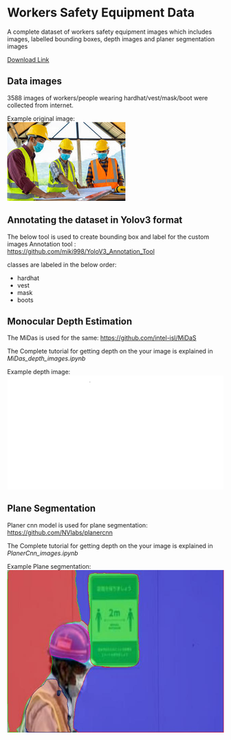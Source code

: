 # Workers Safety Equipment Data

A complete dataset of workers safety equipment images which includes images, labelled bounding boxes, depth images and planer segmentation images

[Download Link](https://drive.google.com/file/d/1-Ct5UoVWq1cFyvZd5X46wNx_HRdgDTxi/view?usp=sharing)

## Data images

3588 images of workers/people wearing hardhat/vest/mask/boot were collected from internet.

Example original image: \
![orig](https://github.com/vigneshbabupj/workers_safety_equipment_data/blob/main/example_images/original_image.jpg)

## Annotating the dataset in Yolov3 format
The below tool is used to create bounding box and label for the custom images
Annotation tool : https://github.com/miki998/YoloV3_Annotation_Tool

classes are labeled in the below order:
* hardhat
* vest
* mask
* boots
 

## Monocular Depth Estimation
The MiDas is used for the same:  https://github.com/intel-isl/MiDaS 

The Complete tutorial for getting depth on the your image is explained in *MiDas_depth_images.ipynb*

Example depth image:\
![depth](https://github.com/vigneshbabupj/workers_safety_equipment_data/blob/main/example_images/depth_image.png)


## Plane Segmentation
Planer cnn model is used for plane segmentation: https://github.com/NVlabs/planercnn

The Complete tutorial for getting depth on the your image is explained in *PlanerCnn_images.ipynb*

Example Plane segmentation:\
![plane](https://github.com/vigneshbabupj/workers_safety_equipment_data/blob/main/example_images/Plane_Segmentation.jpg)

